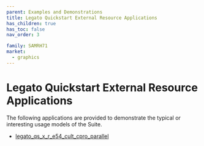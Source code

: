 ```yaml
---
parent: Examples and Demonstrations
title: Legato Quickstart External Resource Applications
has_children: true
has_toc: false
nav_order: 3

family: SAMRH71
market:
  - graphics
---
```


# Legato Quickstart External Resource Applications

The following applications are provided to demonstrate the typical or interesting usage models of the Suite.

* [legato_qs_x_r_e54_cult_cpro_parallel](legato_qs_x_r_e54_cult_cpro_parallel/readme.md)
